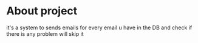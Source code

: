 # About project

it's a system to sends emails for every email u have in the DB and check if there is any problem will skip it 
